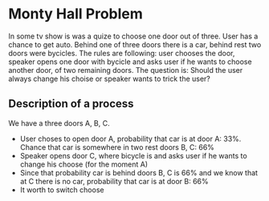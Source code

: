 # Monty Hall Problem

In some tv show is was a quize to choose one door out of three. User has a chance to get auto. Behind one of three doors there is a car, behind rest two doors were bycicles. The rules are following: user chooses the door, speaker opens one door with bycicle and asks user if he wants to choose another door, of two remaining doors. The question is: Should the user always change his choise or speaker wants to trick the user?

## Description of a process

We have a three doors A, B, C. 

- User choses to open door A, probability that car is at door A: 33%. Chance that car is somewhere in two rest doors B, C: 66%
- Speaker opens door C, where bicycle is and asks user if he wants to change his choose (for the moment A)
- Since that probability car is behind doors B, C is 66% and we know that at C there is no car, probability that car is at door B: 66%
- It worth to switch choose
